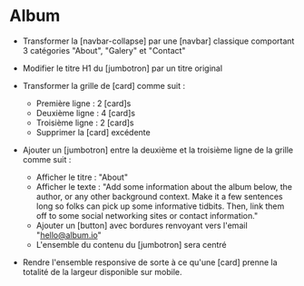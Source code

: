 # Album
* Transformer la [navbar-collapse] par une [navbar] classique comportant 3 catégories "About", "Galery" et "Contact"

* Modifier le titre H1 du [jumbotron] par un titre original

* Transformer la grille de [card] comme suit :
  * Première ligne : 2 [card]s
  * Deuxième ligne : 4 [card]s
  * Troisième ligne : 2 [card]s
  * Supprimer la [card] excédente 

* Ajouter un [jumbotron] entre la deuxième et la troisième ligne de la grille comme suit :
  * Afficher le titre : "About"
  * Afficher le texte :  "Add some information about the album below, the author, or any other background context. Make it a few sentences long so folks can pick up some informative tidbits. Then, link them off to some social networking sites or contact information."
  * Ajouter un [button] avec bordures renvoyant vers l'email "hello@album.io"
  * L'ensemble du contenu du [jumbotron] sera centré

* Rendre l'ensemble responsive de sorte à ce qu'une [card] prenne la totalité de la largeur disponible sur mobile.
